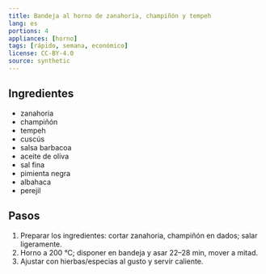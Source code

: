 ```yaml
---
title: Bandeja al horno de zanahoria, champiñón y tempeh
lang: es
portions: 4
appliances: [horno]
tags: [rápido, semana, económico]
license: CC-BY-4.0
source: synthetic
---
```

## Ingredientes
- zanahoria
- champiñón
- tempeh
- cuscús
- salsa barbacoa
- aceite de oliva
- sal fina
- pimienta negra
- albahaca
- perejil

## Pasos
1. Preparar los ingredientes: cortar zanahoria, champiñón en dados; salar ligeramente.
2. Horno a 200 °C; disponer en bandeja y asar 22–28 min, mover a mitad.
3. Ajustar con hierbas/especias al gusto y servir caliente.
